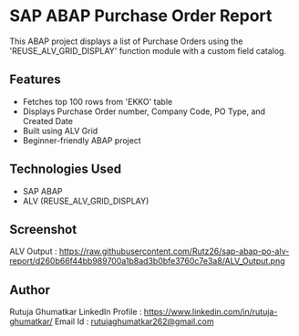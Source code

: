 # SAP ABAP Purchase Order Report
This ABAP project displays a list of Purchase Orders using the 'REUSE_ALV_GRID_DISPLAY' function module with a custom field catalog.

## Features 
- Fetches top 100 rows from 'EKKO' table
- Displays Purchase Order number, Company Code, PO Type, and Created Date
- Built using ALV Grid
- Beginner-friendly ABAP project

## Technologies Used
- SAP ABAP
- ALV (REUSE_ALV_GRID_DISPLAY)

## Screenshot
ALV Output : https://raw.githubusercontent.com/Rutz26/sap-abap-po-alv-report/d260b66f44bb989700a1b8ad3b0bfe3760c7e3a8/ALV_Output.png

## Author 
Rutuja Ghumatkar
LinkedIn Profile : https://www.linkedin.com/in/rutuja-ghumatkar/
Email Id : rutujaghumatkar262@gmail.com
